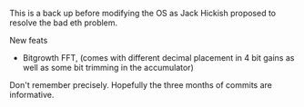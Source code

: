 This is a back up before modifying the OS as Jack Hickish proposed to resolve the bad eth problem. 

New feats

- Bitgrowth FFT, (comes with different decimal placement in 4 bit gains as well as some bit trimming in the accumulator)

Don't remember precisely. Hopefully the three months of commits are informative. 

